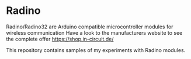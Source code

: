 # Radino
Radino/Radino32 are Arduino compatible microcontroller modules for wireless communication
Have a look to the manufacturers website to see the complete offer https://shop.in-circuit.de/

This repository contains samples of my experiments with Radino modules.


